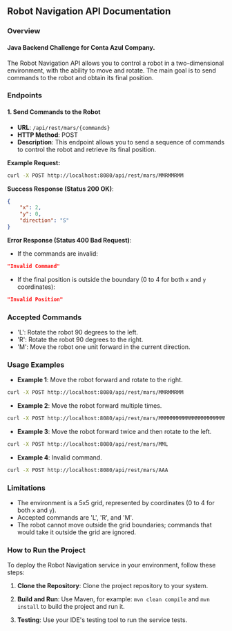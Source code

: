 ## Robot Navigation API Documentation

### Overview

#### Java Backend Challenge for Conta Azul Company.

The Robot Navigation API allows you to control a robot in a two-dimensional environment, with the ability to move and rotate. The main goal is to send commands to the robot and obtain its final position.

### Endpoints

#### 1. Send Commands to the Robot

- **URL**: `/api/rest/mars/{commands}`
- **HTTP Method**: POST
- **Description**: This endpoint allows you to send a sequence of commands to control the robot and retrieve its final position.

**Example Request:**

```bash
curl -X POST http://localhost:8080/api/rest/mars/MMRMMRMM
```

**Success Response (Status 200 OK)**:

```json
{
    "x": 2,
    "y": 0,
    "direction": "S"
}
```

**Error Response (Status 400 Bad Request)**:

- If the commands are invalid:

```json
"Invalid Command"
```

- If the final position is outside the boundary (0 to 4 for both `x` and `y` coordinates):

```json
"Invalid Position"
```

### Accepted Commands

- 'L': Rotate the robot 90 degrees to the left.
- 'R': Rotate the robot 90 degrees to the right.
- 'M': Move the robot one unit forward in the current direction.

### Usage Examples

- **Example 1**: Move the robot forward and rotate to the right.

```bash
curl -X POST http://localhost:8080/api/rest/mars/MMRMMRMM
```

- **Example 2**: Move the robot forward multiple times.

```bash
curl -X POST http://localhost:8080/api/rest/mars/MMMMMMMMMMMMMMMMMMMMMMMM
```

- **Example 3**: Move the robot forward twice and then rotate to the left.

```bash
curl -X POST http://localhost:8080/api/rest/mars/MML
```

- **Example 4**: Invalid command.

```bash
curl -X POST http://localhost:8080/api/rest/mars/AAA
```

### Limitations

- The environment is a 5x5 grid, represented by coordinates (0 to 4 for both `x` and `y`).
- Accepted commands are 'L', 'R', and 'M'.
- The robot cannot move outside the grid boundaries; commands that would take it outside the grid are ignored.

### How to Run the Project

To deploy the Robot Navigation service in your environment, follow these steps:

1. **Clone the Repository**: Clone the project repository to your system.

2. **Build and Run**: Use Maven, for example: `mvn clean compile` and `mvn install` to build the project and run it.

3. **Testing**: Use your IDE's testing tool to run the service tests.